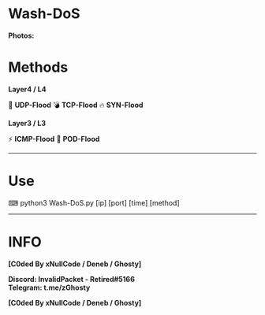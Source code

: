 # Wash-DoS

**Photos:**



# Methods

**Layer4 / L4**

🧨 __UDP-Flood__
💣 __TCP-Flood__
🔥 __SYN-Flood__

**Layer3 / L3**

⚡ __ICMP-Flood__
👀 __POD-Flood__

****

# Use

⌨ python3 Wash-DoS.py [ip] [port] [time] [method]

****
# INFO

**__[C0ded By xNullCode / Deneb / Ghosty]__**
                        
__Discord: InvalidPacket - Retired#5166__    
__Telegram: t.me/zGhosty__       

**__[C0ded By xNullCode / Deneb / Ghosty]__**
